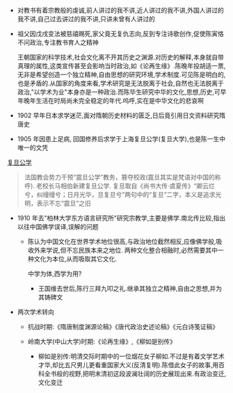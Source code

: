- 对教书有着宗教般的虔诚,前人讲过的我不讲,近人讲过的我不讲,外国人讲过的我不讲,自己过去讲过的我不讲,只讲未曾有人讲过的

- 祖父因戊戌变法被慈禧赐死,家父竟无复仇志向,反到专注诗歌创作,促使陈寅恪不问政治,专注教书育人之精神

  王朝国家的科学技术,社会文化离不开其历史之渊源.对历史的解释,本身就自带真理的属性,这类宣传甚至会影响当时政治,如《论再生缘》.陈晚年投胡适一票,无非是希望创造一个独立精神,自由思想的研究环境,学术制度.可见陈是明白的,也是矛盾的.从国家的角度来看,学术研究是无法脱离于社会,自然也无法脱离于政治,"以学术为业"本身亦是一种政治.而陈毕生研究中华的文化,思想,历史,可早年晚年生活在时局尚未完全稳定的年代.呜呼,实在是中华文化的悲哀啊

- 1902 早年日本求学迷茫,面对隋朝历史材料的匮乏,日后竟引用日文资料研究隋唐史

- 1905 年因患上足病, 回国修养后求学于上海复旦公学(复旦大学),也是陈一生中唯一的文凭

[复旦公学](https://www.zhihu.com/question/33627746/answer/710932234)

> 法国教会势力干预“震旦公学”教务，篡夺校政(震旦其实是梵语对中国的称呼).
> 老校长马相伯新建复旦公学.
> 复旦取自《尚书大传·虞夏传》“卿云烂兮，纠缦缦兮；日月光华，旦复旦兮”两句中的“复旦”二字，本义是追求光明，表示不忘“震旦”之旧

- 1910 年去"柏林大学东方语言研究所"研究宗教学,主要是佛学.南北传比较,指出以往中国佛学误译,误解的问题

  - 陈认为中国文化在世界学术地位很高,与政治地位截然相反,应像佛学般,吸收外来学说,但不忘民族本来之地位.
    两种文化整合相融时,必然需要其中一种文化为本位,从而吸取其它文化.

    中学为体,西学为用?

    - 王国维去世后,陈行三拜九叩之礼.继承其独立之精神,自由之思想,并为其铸碑文

- 两次学术转向

  - 抗战时期:《隋唐制度渊源论稿》《唐代政治史述论稿》《元白诗笺证稿》

  - 岭南大学(中山大学)时期:《论再生缘》,《柳如是别传》

    - 柳如是别传:明清交际时期中的一位烟花女子柳如.不过是有着文学艺术才华,却比五尺男儿更看重国家大义(反清复明).陈借此女子的故事,用百科全书般的视野,把明末清初这段波澜壮阔的历史展现出来.有政治变迁,文化变迁
